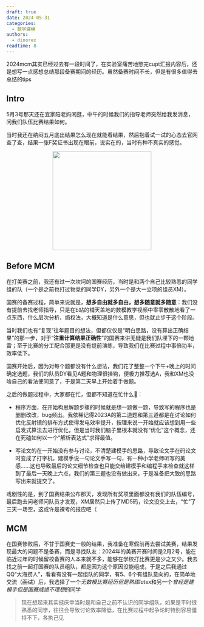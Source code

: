 ```yaml
---
draft: true 
date: 2024-05-31
categories:
  - 数学建模
authors:
  - dinorex
readtime: 8
---
```


2024mcm其实已经过去有一段时间了，在实验室痛苦地憋完cupt汇报内容后，还是想写一点感想总结那段备赛期间的经历。虽然备赛时间不长，但是有很多值得去总结的tips

<!-- more -->

## Intro

5月3号那天还在宜家陪老妈闲逛，中午的时候我们的指导老师突然给我发消息，问我们队伍比赛结果如何。

当时我还在纳闷五月底出结果怎么现在就能看结果，然后抱着试一试的心态去官网查了查，结果一张F奖证书出现在眼前，说实在的，当时有种不真实的感觉。

<div align=center>
<img src="https://github.com/DINOREXNB/DINOREXNB.github.io/blob/main/docs/images/mcm-F.png?raw=true" style="width:260px">
</div>

## Before MCM

在打美赛之前，我还有过一次坎坷的国赛经历，当时是和两个自己比较熟悉的同学组的队（一个是之前也打过物竞的同学DY，另外一个是大一立项的组员XM）。

国赛的备赛过程，简单来说就是，**想多自由就多自由，想多随意就多随意**：我们没有提前去找老师指导，只是在b站的铺天盖地的数模教学视频中零零散散地看了一点东西，什么层次分析、熵权法，大概知道是什么意思，但也就止步于这个阶段。

当时我们也有“复现”往年题目的想法，但都仅仅是“明白思路，没有算出正确结果”的那一步，对于“**注重计算结果正确性**”的国赛来讲无疑是我们队埋下的一颗地雷；至于比赛的分工配合那更是没有提前演练，导致我们在比赛过程中事倍功半，效率低下。

国赛开始后，因为对每个题都没有什么想法，我们花了整整一个下午+晚上的时间确定选题，我们的队员DY看见A题和物理很挂钩，便极力推荐选A，我和XM也没啥自己的看法便同意了，于是第二天早上开始着手做题。

之后的做题过程中，大家都在忙，但都不知道在忙什么🤣：

- 程序方面，在开始构思解题步骤的时候就是想一题做一题，导致写的程序也是删删改改，bug频出。我依稀记得2023A的第二道题和第三道都是在讨论如何优化反射镜的排布方式使得发电效率提升，按理来说一开始就应该想到用一些启发式算法去进行优化，但是当时我们脑子里根本就没有“优化”这个概念，还在死磕如何以一个“解析表达式”求得最值。

- 写论文的在一开始没有参与讨论，不清楚建模手的思路，导致论文手在码论文时变成了打字机，建模手说一句论文手写一句，有一种小学老师听写的美感……这也导致最后的论文细节检查也只能交给建模手和编程手来检查就这样到了最后一天晚上六点，我们的第三题也没有做出来，于是准备把大致的思路写出来就提交了。

戏剧性的是，到了国赛结果公布那天，发现所有奖项里面都没有我们的队伍编号，最后跑去问老师问队员才发现，XM居然只上传了MD5码，论文没交上去，“忙”了三天一场空，这或许是裸考的报应吧（

## MCM

在国赛惨败后，不甘于国赛史一般的结果，我准备在寒假前再去尝试美赛，结果发现最大的问题不是备赛，而是寻找队友：2024年的美赛开赛时间是2月2号，能在临近过年的时候留校备赛的人本来就不多，能够在学校打比赛更是少之又少。我去找之前一起打国赛的队员组队，都是因为这个原因没能组成，于是之后我通过QQ“大海捞人”，看看有没有一起组队的同学，有5、6个有组队意向的，在简单地交流（~~面试~~）后，我选择了一个*无数模比赛经历但是熟练latex*和另一个*曾经是建模手但是国赛成绩不理想*的同学

> 现在想起来其实挺庆幸当时是和自己之前不认识的同学组队，如果是平时很熟悉的同学，往往会导致讨论效率降低，在比赛过程中起争论时特别容易僵持不下，各执己见
